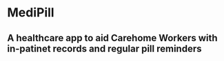 # MediPill
## A healthcare app to aid Carehome Workers with in-patinet records and regular pill reminders
